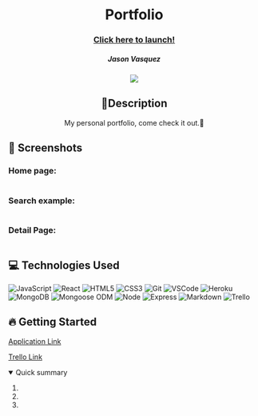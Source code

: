    <div id="description" align="center">

  # Portfolio

  ### [Click here to launch!]()

  ##### Jason Vasquez

  [![](https://i.imgur.com/JrCnDbB.png)](https://www.linkedin.com/in/jason-vasquez11//)

  ## 📝Description 

My personal portfolio, come check it out.🤩

  </div>

## 📸 Screenshots 

### Home page:
<img src="">

### Search example:
<img src="">

### Detail Page:
<img src="">

##  💻 Technologies Used 
  ![JavaScript](https://img.shields.io/badge/-JavaScript-05122A?style=flat&logo=javascript)
  ![React](https://img.shields.io/badge/-React-05122A?style=flat&logo=react)
  ![HTML5](https://img.shields.io/badge/-HTML5-05122A?style=flat&logo=html5)
  ![CSS3](https://img.shields.io/badge/-CSS-05122A?style=flat&logo=css3)
  ![Git](https://img.shields.io/badge/-Git-05122A?style=flat&logo=git)
  ![VSCode](https://img.shields.io/badge/-VS_Code-05122A?style=flat&logo=visualstudio)
  ![Heroku](https://img.shields.io/badge/-Heroku-05122A?style=flat&logo=heroku)
  ![MongoDB](https://img.shields.io/badge/-MongoDB-05122A?style=flat&logo=mongodb)
  ![Mongoose ODM](https://img.shields.io/badge/-Mongoose_ODM-05122A?style=flat&logo=mongodb)
  ![Node](https://img.shields.io/badge/-Node.js-05122A?style=flat&logo=node.js)
  ![Express](https://img.shields.io/badge/-Express-05122A?style=flat&logo=express)
  ![Markdown](https://img.shields.io/badge/-Markdown-05122A?style=flat&logo=markdown)
  ![Trello](https://img.shields.io/badge/-Trello-05122A?style=flat&logo=trello)



## 🔥 Getting Started 

 [Application Link](https://game-buddyy-a9a4b6f3bc4b.herokuapp.com/Collection)
 
 [Trello Link](https://trello.com/b/HopXmfyA/project-4)
<details open>
<summary> Quick summary </summary>

1. 
2. 
3. 


